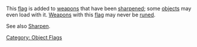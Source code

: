 This [flag](:Category:_Object_Flags.md "wikilink") is added to
[weapons](:Category:_Melee_Weapons.md "wikilink") that have been
[sharpened](Sharpen.md "wikilink"); some
[objects](:Category:_Objects.md "wikilink") may even load with it.
[Weapons](:Category:_Melee_Weapons.md "wikilink") with this
[flag](:Category:_Object_Flags.md "wikilink") may never be
[runed](Rune.md "wikilink").

See also [Sharpen](Sharpen.md "wikilink").

[Category: Object Flags](Category:_Object_Flags "wikilink")
